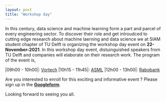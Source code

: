 ```yaml
---
layout: post
title: "Workshop day"
---
```


In this century, data science and machine learning form a part and parcel of every engineering sector. To discover their role and get introudced to cutting edge research about machine laerning and data science we at SIAM student chapter of TU Delft is organizing the workshop day event on **22-November-2021**. In this workshop day event, distuinguished speakers from TU Delft and companies will elaborate on their research work. The program of the event is,

|09h00 - 10h00|: [Vortech]
|10h15 - 11h45|: [ASML]
|12h00 - 13h00|: [Rabobank]

Are you interested to enroll for this exciting and informative event ? Please sign up in the **[Googleform]**. 

Looking forward to seeing you all.


[Vortech]: https://www.vortech.nl/en/
[ASML]: https://www.asml.com/en
[Rabobank]: https://www.rabobank.nl/particulieren/
[Googleform]: https://docs.google.com/forms/d/e/1FAIpQLSd7bMxs_gIQhAnkdovDdi_tUhnTMeeqHuuxyczn1NzD7zzqng/viewform?usp=sf_link
